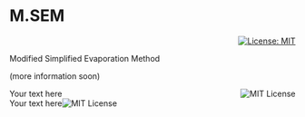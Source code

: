 # M.SEM

<div align="right">
  
  [![License: MIT](https://img.shields.io/badge/License-MIT-yellow.svg)](https://opensource.org/licenses/MIT)

</div>
Modified Simplified Evaporation Method


(more information soon)


<div style="display: flex; justify-content: space-between; align-items: center;">
  <div>Your text here</div>
  <div align="right">
    <img src="https://img.shields.io/badge/license-MIT-blue.svg" alt="MIT License">
  </div>
</div>

<div style="display: flex; justify-content: space-between; align-items: center;">
  <span>Your text here</span>
  <span style="margin-right: auto;">
    <img src="https://img.shields.io/badge/license-MIT-blue.svg" alt="MIT License">
  </span>
</div>



